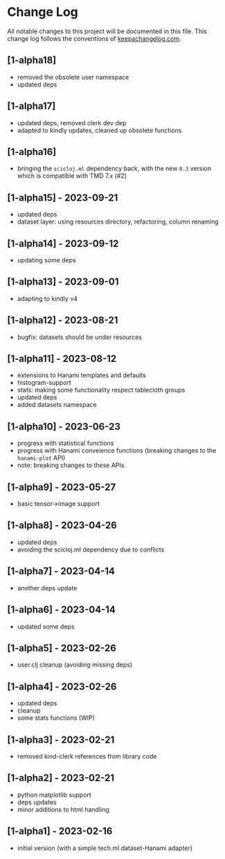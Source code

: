 # Change Log
All notable changes to this project will be documented in this file. This change log follows the conventions of [keepachangelog.com](http://keepachangelog.com/).

## [1-alpha18]
- removed the obsolete user namespace
- updated deps

## [1-alpha17]
- updated deps, removed clerk dev dep
- adapted to kindly updates, cleaned up obsolete functions

## [1-alpha16]
- bringing the `scicloj.ml` dependency back, with the new `0.3` version which is compatible with TMD 7.x (#2)

## [1-alpha15] - 2023-09-21
- updated deps
- dataset layer: using resources directory, refactoring, column renaming

## [1-alpha14] - 2023-09-12
- updating some deps

## [1-alpha13] - 2023-09-01
- adapting to kindly v4

## [1-alpha12] - 2023-08-21
- bugfix: datasets should be under resources

## [1-alpha11] - 2023-08-12
- extensions to Hanami templates and defaults
- histogram-support
- stats: making some functionality respect tablecloth groups 
- updated deps
- added datasets namespace

## [1-alpha10] - 2023-06-23
- progress with statistical functions
- progress with Hanami conveience functions (breaking changes to the `hanami-plot` API)
- note: breaking changes to these APIs

## [1-alpha9] - 2023-05-27
- basic tensor->image support

## [1-alpha8] - 2023-04-26
- updated deps
- avoiding the scicloj.ml dependency due to conflicts

## [1-alpha7] - 2023-04-14
- another deps update

## [1-alpha6] - 2023-04-14
- updated some deps

## [1-alpha5] - 2023-02-26
- user.clj cleanup (avoiding missing deps)

## [1-alpha4] - 2023-02-26
- updated deps
- cleanup
- some stats functions (WIP)

## [1-alpha3] - 2023-02-21
- removed kind-clerk references from library code

## [1-alpha2] - 2023-02-21
- python matplotlib support
- deps updates
- minor additions to html handling

## [1-alpha1] - 2023-02-16
- initial version (with a simple tech.ml.dataset-Hanami adapter)

